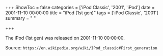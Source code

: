 +++
ShowToc = false
categories = ['iPod Classic', '2001', 'iPod']
date = 2001-11-10 00:00:00
title = "iPod (1st gen)"
tags = ['iPod Classic', '2001']
summary = " "

+++

The iPod (1st gen) was released on 2001-11-10 00:00:00.

Source: `https://en.wikipedia.org/wiki/IPod_classic#First_generation`
